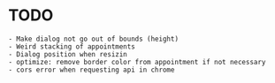 # TODO
    - Make dialog not go out of bounds (height)
    - Weird stacking of appointments
    - Dialog position when resizin
    - optimize: remove border color from appointment if not necessary
    - cors error when requesting api in chrome